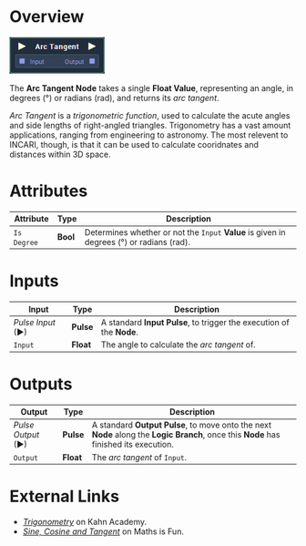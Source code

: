 # Overview

![](../../../../.gitbook/assets/node-arc-tangent.png)

The **Arc Tangent Node** takes a single **Float Value**, representing an angle, in degrees (°) or radians (rad), and returns its *arc tangent*.

*Arc Tangent* is a *trigonometric function*, used to calculate the acute angles and side lengths of right-angled triangles. Trigonometry has a vast amount applications, ranging from engineering to astronomy. The most relevent to INCARI, though, is that it can be used to calculate cooridnates and distances within 3D space.

# Attributes

|Attribute|Type|Description|
|---|---|---|
|`Is Degree`|**Bool**|Determines whether or not the `Input` **Value** is given in degrees (°) or radians (rad).|

# Inputs

|Input|Type|Description|
|---|---|---|
|*Pulse Input* (►)|**Pulse**|A standard **Input Pulse**, to trigger the execution of the **Node**.|
|`Input`|**Float**|The angle to calculate the *arc tangent* of.|

# Outputs

|Output|Type|Description|
|---|---|---|
|*Pulse Output* (►)|**Pulse**|A standard **Output Pulse**, to move onto the next **Node** along the **Logic Branch**, once this **Node** has finished its execution.|
|`Output`|**Float**|The *arc tangent* of `Input`.|

# External Links
- [*Trigonometry*](https://www.khanacademy.org/math/trigonometry) on Kahn Academy.
- [*Sine, Cosine and Tangent*](https://www.mathsisfun.com/sine-cosine-tangent.html) on Maths is Fun.